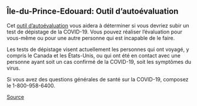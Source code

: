 ## Île-du-Prince-Edouard: Outil d’autoévaluation

Cet [outil d’autoévaluation](https://www.princeedwardisland.ca/fr/service/autoevaluation-covid-19) vous aidera à déterminer si vous devriez subir un test de dépistage de la COVID-19. Vous pouvez réaliser l’évaluation pour vous-même ou pour une autre personne qui est incapable de le faire.

Les tests de dépistage visent actuellement les personnes qui ont voyagé, y compris le Canada et les États-Unis, ou qui ont été en contact avec une personne ayant soit un cas confirmé de la COVID-19, soit les symptômes du virus. 

Si vous avez des questions générales de santé sur la COVID-19, composez le 1-800-958-6400.

[Source](https://www.princeedwardisland.ca/fr/service/autoevaluation-covid-19)

